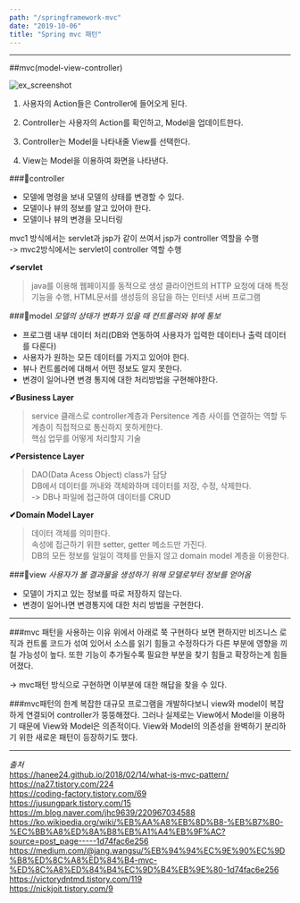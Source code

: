 ```yaml
---
path: "/springframework-mvc"
date: "2019-10-06"
title: "Spring mvc 패턴"
---
```


---
##mvc(model-view-controller)

![ex_screenshot](https://user-images.githubusercontent.com/45478754/66266081-84b33000-e80f-11e9-9a44-0f0d23ce3d4d.png)


1. 사용자의 Action들은 Controller에 들어오게 된다.

2. Controller는 사용자의 Action를 확인하고, Model을 업데이트한다.

3. Controller는 Model을 나타내줄 View를 선택한다.

4. View는 Model을 이용하여 화면을 나타낸다.


###🧠controller
- 모델에 명령을 보내 모델의 상태를 변경할 수 있다.
- 모델이나 뷰의 정보를 알고 있어야 한다.
- 모델이나 뷰의 변경을 모니터링

mvc1 방식에서는 servlet과 jsp가 같이 쓰여서 jsp가 controller 역할을 수행  
-> mvc2방식에서는 servlet이 controller 역할 수행

__✔servlet__  
>  java를 이용해 웹페이지를 동적으로 생성 클라이언트의 HTTP 요청에 대해 특정 기능을 수행, HTML문서를 생성등의 응답을 하는 인터넷 서버 프로그램  

###🧠model
_모델의 상태가 변화가 있을 때 컨트롤러와 뷰에 통보_
- 프로그램 내부 데이터 처리(DB와 연동하여 사용자가 입력한 데이터나 출력 데이터를 다룬다)
- 사용자가 원하는 모든 데이터를 가지고 있어야 한다.
- 뷰나 컨트롤러에 대해서 어떤 정보도 알지 못한다.
- 변경이 일어나면 변경 통지에 대한 처리방법을 구현해야한다.

__✔Business Layer__  
 > service 클래스로 controller계층과 Persitence 계층 사이를 연결하는 역할 두계층이 직접적으로 통신하지 못하게한다.  
핵심 업무를 어떻게 처리할지 기술

__✔Persistence Layer__    
> DAO(Data Acess Object) class가 담당  
DB에서 데이터를 꺼내와 객체와하며 데이터를 저장, 수정, 삭제한다.  
-> DB나 파일에 접근하여 데이터를 CRUD

__✔Domain Model Layer__  
> 데이터 객체를 의미한다.  
속성에 접근하기 위한 setter, getter 메소드만 가진다.  
DB의 모든 정보를 일일이 객체를 만들지 않고 domain model 계층을 이용한다.

###🧠view
_사용자가 볼 결과물을 생성하기 위해 모델로부터 정보를 얻어옴_
- 모델이 가지고 있는 정보를 따로 저장하지 않는다.
- 변경이 일어나면 변경통지에 대한 처리 방법을 구현한다.

---

###mvc 패턴을 사용하는 이유
위에서 아래로 쭉 구현하다 보면 편하지만 비즈니스 로직과 컨트롤 코드가 섞여 있어서 소스를 읽기 힘들고 수정하다가 다른 부분에 영향을 끼칠 가능성이 높다. 또한 기능이 추가될수록 필요한 부분을
찾기 힘들고 확장하는게 힘들어졌다.

-> mvc패턴 방식으로 구현하면 이부분에 대한 해답을 찾을 수 있다.

###mvc패턴의 한계
복잡한 대규모 프로그램을 개발하다보니 view와 model이 복잡하게 연결되어 controller가 뚱뚱해졌다.
그러나 실제로는 View에서 Model을 이용하기 때문에 View와 Model은 의존적이다. View와 Model의 의존성을 완벽하기 분리하기 위한 새로운 패턴이 등장하기도 했다.



---

_출처_  
https://hanee24.github.io/2018/02/14/what-is-mvc-pattern/  
https://na27.tistory.com/224  
https://coding-factory.tistory.com/69  
https://jusungpark.tistory.com/15  
https://m.blog.naver.com/jhc9639/220967034588  
https://ko.wikipedia.org/wiki/%EB%AA%A8%EB%8D%B8-%EB%B7%B0-%EC%BB%A8%ED%8A%B8%EB%A1%A4%EB%9F%AC?source=post_page-----1d74fac6e256  
https://medium.com/@jang.wangsu/%EB%94%94%EC%9E%90%EC%9D%B8%ED%8C%A8%ED%84%B4-mvc-%ED%8C%A8%ED%84%B4%EC%9D%B4%EB%9E%80-1d74fac6e256  
https://victorydntmd.tistory.com/119  
https://nickjoit.tistory.com/9
